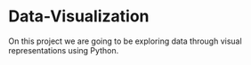 # Data-Visualization

On this project we are going to be exploring data through visual representations using Python.

